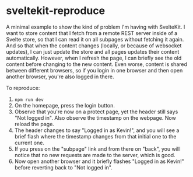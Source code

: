 # sveltekit-reproduce

A minimal example to show the kind of problem I'm having with SvelteKit. I want to store content that I fetch from a remote REST server inside of a Svelte store, so that I can read it on all subpages without fetching it again. And so that when the content changes (locally, or because of websocket updates), I can just update the store and all pages updates their content automatically. However, when I refresh the page, I can briefly see the old content before changing to the new content. Even worse, content is shared between different browsers, so if you login in one browser and then open another browser, you're also logged in there.

To reproduce:

1. `npm run dev`
2. On the homepage, press the login button.
3. Observe that you're now on a protect page, yet the header still says "Not logged in". Also observe the timestamp on the webpage. Now reload the page.
4. The header changes to say "Logged in as Kevin!", and you will see a brief flash where the timestamp changes from that initial one to the current one.
5. If you press on the "subpage" link and from there on "back", you will notice that no new requests are made to the server, which is good.
6. Now open another browser and it briefly flashes "Logged in as Kevin!" before reverting back to "Not logged in".

